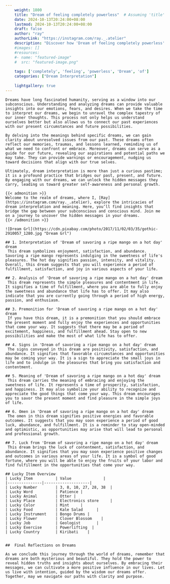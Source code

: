 ```yaml
---
    weight: 1800
    title: "Dream of feeling completely powerless"  # Assuming 'title' column exists
    date: 2024-10-13T20:24:00+08:00
    lastmod: 2024-10-13T20:24:00+08:00
    draft: false
    author: "ray"
    authorLink: "https://instagram.com/ray._.atelier"
    description: "Discover how 'Dream of feeling completely powerless' can interpret your future and uncover its significant meanings in your life."
    #images: []
    #resources:
    #- name: "featured-image"
    #  src: "featured-image.png"
    
    tags: ['completely', 'feeling', 'powerless', 'Dream', 'of']
    categories: ["Dream Interpretation"]
    
    lightgallery: true
---
```

    
    Dreams have long fascinated humanity, serving as a window into our subconscious. Understanding and analyzing dreams can provide valuable insights into our emotions, fears, and desires. When we take the time to interpret our dreams, we begin to unravel the complex tapestry of our inner thoughts. This process not only helps us understand ourselves better but also allows us to connect our past experiences with our present circumstances and future possibilities.
    
    By delving into the meanings behind specific dreams, we can gain clarity about unresolved issues from our past. These dreams often reflect our memories, traumas, and lessons learned, reminding us of what we need to confront or embrace. Moreover, dreams can serve as a guide for our future, revealing our aspirations and potential paths we may take. They can provide warnings or encouragement, nudging us toward decisions that align with our true selves.
    
    Ultimately, dream interpretation is more than just a curious pastime; it is a profound practice that bridges our past, present, and future. By engaging with our dreams, we can unlock the hidden messages they carry, leading us toward greater self-awareness and personal growth.
    
    {{< admonition >}}
    Welcome to the realm of dreams, where I, [Ray](https://instagram.com/ray._.atelier), explore the intricacies of dream interpretation and meaning. Here, you’ll find insights that bridge the gap between your subconscious and conscious mind. Join me on a journey to uncover the hidden messages in your dreams.
    {{< /admonition >}}
    
    ![Dream Grl](https://cdn.pixabay.com/photo/2017/11/02/03/35/gothic-2910057_1280.jpg "Dream Grl")
    
    ## 1. Interpretation of 'Dream of savoring a ripe mango on a hot day' dream
     This dream symbolizes enjoyment, satisfaction, and abundance. Savoring a ripe mango represents indulging in the sweetness of life's pleasures. The hot day signifies passion, intensity, and vitality. Overall, this dream suggests that you will experience a period of fulfillment, satisfaction, and joy in various aspects of your life.
    
    ## 2. Analysis of 'Dream of savoring a ripe mango on a hot day' dream
     This dream represents the simple pleasures and contentment in life. It signifies a time of fulfillment, where you are able to fully enjoy the sweetness and abundance that life has to offer. It may also indicate that you are currently going through a period of high energy, passion, and enthusiasm.
    
    ## 3. Premonition for 'Dream of savoring a ripe mango on a hot day' dream
     If you have this dream, it is a premonition that you should embrace the present moment and fully enjoy the experiences and opportunities that come your way. It suggests that there may be a period of excitement, happiness, and fulfillment ahead. Stay open to new possibilities and make the most of what life has to offer.
    
    ## 4. Signs in 'Dream of savoring a ripe mango on a hot day' dream
     The signs conveyed in this dream are positivity, satisfaction, and abundance. It signifies that favorable circumstances and opportunities may be coming your way. It is a sign to appreciate the small joys in life and to indulge in the pleasures that bring you satisfaction and contentment.
    
    ## 5. Meaning of 'Dream of savoring a ripe mango on a hot day' dream
     This dream carries the meaning of embracing and enjoying the sweetness of life. It represents a time of prosperity, satisfaction, and happiness. It may also symbolize your ability to recognize and appreciate the good things that come your way. This dream encourages you to savor the present moment and find pleasure in the simple joys of life.
    
    ## 6. Omen in 'Dream of savoring a ripe mango on a hot day' dream
     The omen in this dream signifies positive energies and favorable outcomes. It suggests that you may soon experience a period of good luck, abundance, and fulfillment. It is a reminder to stay open-minded and optimistic, as opportunities may arise that will lead to personal and professional growth.
    
    ## 7. Luck from 'Dream of savoring a ripe mango on a hot day' dream
     This dream brings the luck of contentment, satisfaction, and abundance. It signifies that you may soon experience positive changes and outcomes in various areas of your life. It is a symbol of good fortune, where you will be able to enjoy the fruits of your labor and find fulfillment in the opportunities that come your way.
    
    ## Lucky Item Overview
    | Lucky Item          | Value              |
    |---------------|--------------------|
    | Lucky Number        | 3, 8, 10, 27, 28, 38  |
    | Lucky Word          | Patience |
    | Lucky Animal        | Otter |
    | Lucky Place         | Electronics store     |
    | Lucky Color         | Mint     |
    | Lucky Food          | Kale Salad      |
    | Lucky Instrument    | Bongo Drums |
    | Lucky Flower        | Clover Blossom    |
    | Lucky Job           | Geologist       |
    | Lucky Exercise      | Powerlifting  |
    | Lucky Country       | Kiribati    |
    
    
    ##  Final Reflections on Dreams
    
    As we conclude this journey through the world of dreams, remember that dreams are both mysterious and beautiful. They hold the power to reveal hidden truths and insights about ourselves. By embracing their messages, we can cultivate a more positive influence in our lives. Let us live with intention, guided by the wisdom our dreams offer. Together, may we navigate our paths with clarity and purpose.
    
